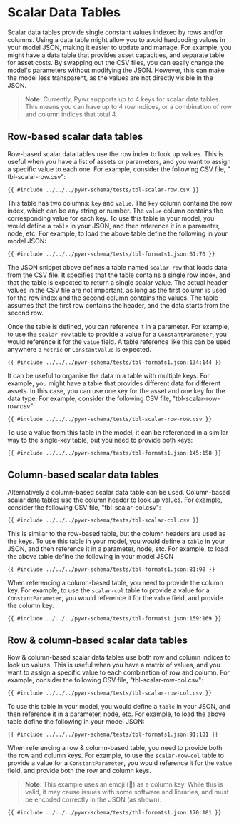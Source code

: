# Scalar Data Tables

Scalar data tables provide single constant values indexed by rows and/or columns. Using a data table might allow
you to avoid hardcoding values in your model JSON, making it easier to update and manage. For example, you might have a
data table that provides asset capacities, and separate table for asset costs. By swapping out the CSV files, you can
easily change the model's parameters without modifying the JSON. However, this can make the model less transparent, as
the values are not directly visible in the JSON.

> **Note**: Currently, Pywr supports up to 4 keys for scalar data tables. This means you can have up to 4 row indices,
> or a combination of row and column indices that total 4.

## Row-based scalar data tables

Row-based scalar data tables use the row index to look up values. This is useful when you have a list of assets or
parameters, and you want to assign a specific value to each one. For example, consider the following CSV file, "
tbl-scalar-row.csv":

[//]: # (@formatter:off)

```csv,ignore
{{ #include ../../../pywr-schema/tests/tbl-scalar-row.csv }}
```

[//]: # (@formatter:on)

This table has two columns: `key` and `value`. The `key` column contains the row index, which can be any string or
number. The `value` column contains the corresponding value for each key. To use this table in your model, you would
define a `table` in your JSON, and then reference it in a parameter, node, etc. For example, to load the above
table define the following in your model JSON:

[//]: # (@formatter:off)

```json,ignore
{{ #include ../../../pywr-schema/tests/tbl-formats1.json:61:70 }}
```

[//]: # (@formatter:on)

The JSON snippet above defines a table named `scalar-row` that loads data from the CSV file. It specifies that the
table contains a single row index, and that the table is expected to return a single scalar value. The actual header
values in the CSV file are not important, as long as the first column is used for the row index and the second column
contains the values. The table assumes that the first row contains the header, and the data starts from the second row.

Once the table is defined, you can reference it in a parameter. For example, to use the `scalar-row` table to provide
a value for a `ConstantParameter`, you would reference it for the `value` field. A table reference like this can be
used anywhere a `Metric` or `ConstantValue` is expected.

[//]: # (@formatter:off)

```json,ignore
{{ #include ../../../pywr-schema/tests/tbl-formats1.json:134:144 }}
```

[//]: # (@formatter:on)

It can be useful to organise the data in a table with multiple keys. For example, you might have a table that provides
different data for different assets. In this case, you can use one key for the asset and one key for the data type.
For example, consider the following CSV file, "tbl-scalar-row-row.csv":

[//]: # (@formatter:off)

```csv,ignore
{{ #include ../../../pywr-schema/tests/tbl-scalar-row-row.csv }}
```

[//]: # (@formatter:on)

To use a value from this table in the model, it can be referenced in a similar way to the single-key table, but
you need to provide both keys:

[//]: # (@formatter:off)

```json,ignore
{{ #include ../../../pywr-schema/tests/tbl-formats1.json:145:158 }}
```

[//]: # (@formatter:on)

## Column-based scalar data tables

Alternatively a column-based scalar data table can be used. Column-based scalar data tables use the column header
to look up values. For example, consider the following CSV file, "tbl-scalar-col.csv":

[//]: # (@formatter:off)

```csv,ignore
{{ #include ../../../pywr-schema/tests/tbl-scalar-col.csv }}
```

[//]: # (@formatter:on)

This is similar to the row-based table, but the column headers are used as the keys. To use this table in your model,
you would define a `table` in your JSON, and then reference it in a parameter, node, etc. For example, to load the above
table define the following in your model JSON

[//]: # (@formatter:off)

```json,ignore
{{ #include ../../../pywr-schema/tests/tbl-formats1.json:81:90 }}
```

[//]: # (@formatter:on)

When referencing a column-based table, you need to provide the column key. For example, to use the `scalar-col` table
to provide a value for a `ConstantParameter`, you would reference it for the `value` field, and provide the column key.

[//]: # (@formatter:off)

```json,ignore
{{ #include ../../../pywr-schema/tests/tbl-formats1.json:159:169 }}
```

[//]: # (@formatter:on)

## Row & column-based scalar data tables

Row & column-based scalar data tables use both row and column indices to look up values. This is useful when you have
a matrix of values, and you want to assign a specific value to each combination of row and column. For example, consider
the following CSV file, "tbl-scalar-row-col.csv":

[//]: # (@formatter:off)

```csv,ignore
{{ #include ../../../pywr-schema/tests/tbl-scalar-row-col.csv }}
```

[//]: # (@formatter:on)

To use this table in your model, you would define a `table` in your JSON, and then reference it in a parameter, node,
etc. For example, to load the above table define the following in your model JSON:

[//]: # (@formatter:off)

```json,ignore
{{ #include ../../../pywr-schema/tests/tbl-formats1.json:91:101 }}
```

[//]: # (@formatter:on)

When referencing a row & column-based table, you need to provide both the row and column keys. For example, to use the
`scalar-row-col` table to provide a value for a `ConstantParameter`, you would reference it for the `value` field, and
provide both the row and column keys.

> **Note**: This example uses an emoji (🐍) as a column key. While this is valid, it may cause issues with some software
> and libraries, and must be encoded correctly in the JSON (as shown).


[//]: # (@formatter:off)

```json,ignore
{{ #include ../../../pywr-schema/tests/tbl-formats1.json:170:181 }}
```

[//]: # (@formatter:on)
